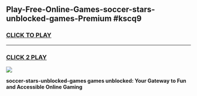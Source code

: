 
## Play-Free-Online-Games-soccer-stars-unblocked-games-Premium #kscq9
<h3>
<a href="https://premium.freeplayer.one?title=soccer-stars-unblocked-games&ref=8M">CLICK TO PLAY</a></h3>
<hr>

<h3>
<a href="https://premium.freeplayer.one?title=soccer-stars-unblocked-games&ref=8M">CLICK 2 PLAY</a>
  
</h3>

<a href="https://premium.freeplayer.one?title=soccer-stars-unblocked-games&ref=8M"><img src="https://clearcache.store/games.png"></a>


**soccer-stars-unblocked-games games unblocked: Your Gateway to Fun and Accessible Online Gaming**
